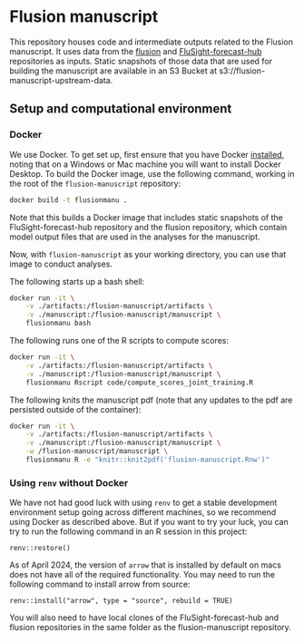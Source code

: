 # Flusion manuscript

This repository houses code and intermediate outputs related to the Flusion manuscript. It uses data from the [flusion](https://github.com/reichlab/flusion) and [FluSight-forecast-hub](https://github.com/cdcepi/FluSight-forecast-hub/) repositories as inputs. Static snapshots of those data that are used for building the manuscript are available in an S3 Bucket at s3://flusion-manuscript-upstream-data.

## Setup and computational environment

### Docker

We use Docker. To get set up, first ensure that you have Docker [installed](https://docs.docker.com/engine/install/), noting that on a Windows or Mac machine you will want to install Docker Desktop.  To build the Docker image, use the following command, working in the root of the `flusion-manuscript` repository:

```bash
docker build -t flusionmanu .
```

Note that this builds a Docker image that includes static snapshots of the FluSight-forecast-hub repository and the flusion repository, which contain model output files that are used in the analyses for the manuscript.

Now, with `flusion-manuscript` as your working directory, you can use that image to conduct analyses.

The following starts up a bash shell:

```bash
docker run -it \
    -v ./artifacts:/flusion-manuscript/artifacts \
    -v ./manuscript:/flusion-manuscript/manuscript \
    flusionmanu bash
```

The following runs one of the R scripts to compute scores:

```bash
docker run -it \
    -v ./artifacts:/flusion-manuscript/artifacts \
    -v ./manuscript:/flusion-manuscript/manuscript \
    flusionmanu Rscript code/compute_scores_joint_training.R
```

The following knits the manuscript pdf (note that any updates to the pdf are persisted outside of the container):
```bash
docker run -it \
    -v ./artifacts:/flusion-manuscript/artifacts \
    -v ./manuscript:/flusion-manuscript/manuscript \
    -w /flusion-manuscript/manuscript \
    flusionmanu R -e "knitr::knit2pdf('flusion-manuscript.Rnw')"
```


### Using `renv` without Docker

We have not had good luck with using `renv` to get a stable development environment setup going across different machines, so we recommend using Docker as described above.  But if you want to try your luck, you can try to run the following command in an R session in this project:

```{r}
renv::restore()
```

As of April 2024, the version of `arrow` that is installed by default on macs does not have all of the required functionality. You may need to run the following command to install arrow from source:

```{r}
renv::install("arrow", type = "source", rebuild = TRUE)
```

You will also need to have local clones of the FluSight-forecast-hub and flusion repositories in the same folder as the flusion-manuscript repository.
